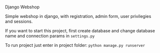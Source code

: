 Django Webshop

Simple webshop in django, with registration, admin form, user privilegies and sessions.

If you want to start this project, first create database and change database name and connection params in `settings.py`

To run project just enter in project folder:
`python manage.py runserver`
